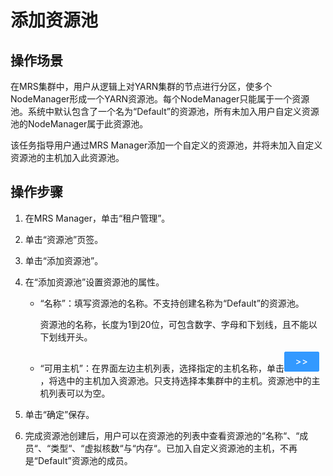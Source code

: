 # 添加资源池<a name="ZH-CN_TOPIC_0174499472"></a>

## 操作场景<a name="zh-cn_topic_0035271546_section25729969195856"></a>

在MRS集群中，用户从逻辑上对YARN集群的节点进行分区，使多个NodeManager形成一个YARN资源池。每个NodeManager只能属于一个资源池。系统中默认包含了一个名为“Default”的资源池，所有未加入用户自定义资源池的NodeManager属于此资源池。

该任务指导用户通过MRS Manager添加一个自定义的资源池，并将未加入自定义资源池的主机加入此资源池。

## 操作步骤<a name="zh-cn_topic_0035271546_section59066814195916"></a>

1.  在MRS Manager，单击“租户管理”。
2.  单击“资源池”页签。
3.  单击“添加资源池”。
4.  在“添加资源池”设置资源池的属性。
    -   “名称”：填写资源池的名称。不支持创建名称为“Default”的资源池。

        资源池的名称，长度为1到20位，可包含数字、字母和下划线，且不能以下划线开头。

    -   “可用主机”：在界面左边主机列表，选择指定的主机名称，单击![](figures/icon_mrs_addhost-31.png)，将选中的主机加入资源池。只支持选择本集群中的主机。资源池中的主机列表可以为空。

5.  单击“确定”保存。
6.  完成资源池创建后，用户可以在资源池的列表中查看资源池的“名称“、“成员“、“类型“、“虚拟核数“与“内存“。已加入自定义资源池的主机，不再是“Default”资源池的成员。

